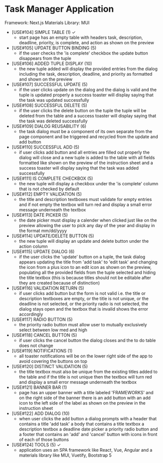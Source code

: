 # Task Manager Application

Framework: Next.js
Materials Library: MUI

- [USE#104] SIMPLE TABLE         (1) ✓
  - start page has an empty table with headers task, description, deadline, priority, is complete, and action as shown on the preview
- [USE#105] UPDATE BUTTON BINDING (5)
  - if the user checks the 'is complete' checkbox the update button disappears from the tuple
- [USE#106] ADDED TUPLE DISPLAY  (10)
  - the new tuple added will display the provided entries from the dialog including the task, description, deadline, and priority as formatted and shown on the preview
- [USE#107] SUCCESSFUL UPDATE    (5)
  - if the user clicks update on the dialog and the dialog is valid and the tuple is updated properly a success toaster will display saying that the task was updated successfully
- [USE#108] SUCCESSFUL DELETE    (5)
  - if the user clicks the delete button on the tuple the tuple will be deleted from the table and a success toaster will display saying that the task was deleted successfully
- [USE#109] DIALOG REUSABILITY   (6)
  - the task dialog must be a component of its own separate from the page component and be triggered and recycled from the update and add button
- [USE#110] SUCCESSFUL ADD       (5)
  - if user clicks add button and all entries are filled out properly the dialog will close and a new tuple is added to the table with all fields formatted like shown on the preview of the instruction sheet and a success toaster will display saying that the task was added successfully
- [USE#111] IS COMPLETE CHECKBOX (5)
  - the new tuple will display a checkbox under the 'is complete' column that is not checked by default
- [USE#112] EMPTY VALIDATION     (5)
  - the title and description textboxes must validate for empty entries and if not empty the textbox will turn red and display a small error message underneath the textbox
- [USE#113] DATE PICKER          (5)
  - the date picker must display a calender when clicked just like on the preview allowing the user to pick any day of the year and display in the format mm/dd/yyyy
- [USE#114] UPDATE/DELETE BUTTON (5)
  - the new tuple will display an update and delete button under the action column
- [USE#115] UPDATE DIALOG        (6)
  - if the user clicks the 'update' button on a tuple, the task dialog appears updating the title from 'add task' to 'edit task' and changing the icon from a plus icon to an edit icon as shown on the preview, populating all the provided fields from the tuple selected and hiding the title textbox (this is because titles should not be editable after they are created because of distinction)
- [USE#116] VALIDATION RETURN    (5)
  - if user clicks add button but the form is not valid i.e. the title or description textboxes are empty, or the title is not unique, or the deadline is not selected, or the priority radio is not selected, the dialog stays open and the textbox that is invalid shows the error accordingly
- [USE#117] RADIO BUTTON         (5)
  - the priority radio button must allow user to mutually exclusively select between low med and high
- [USE#118] CANCEL BUTTON        (5)
  - if user clicks the cancel button the dialog closes and the to do table does not change
- [USE#119] NOTIFICATIONS        (1)
  - all toaster notifications will be on the lower right side of the app to avoid covering the buttons on top
- [USE#120] DISTINCT VALIDATION  (5)
  - the title textbox must also be unique from the existing titles added to the table and if the title is not unique then the textbox will turn red and display a small error message underneath the textbox
- [USE#121] BANNER BAR           (1)
  - page has an upper banner with a title labeled 'FRAMEWORKS' and on the right side of the banner there is an add button with an add icon to the left side of the label as shown on the preview in the instruction sheet
- [USE#122] ADD DIALOG           (10)
  - when user clicks the add button a dialog prompts with a header that contains a title 'add task' a body that contains a title textbox a description textbox a deadline date picker a priority radio button and a footer that contains an 'add' and 'cancel' button with icons in front of each of those buttons
- [USE#124] TOOLS                (5) ✓
  - application uses an SPA framework like React, Vue, Angular and a materials library like MUI, Vuetify, Bootstrap 5

